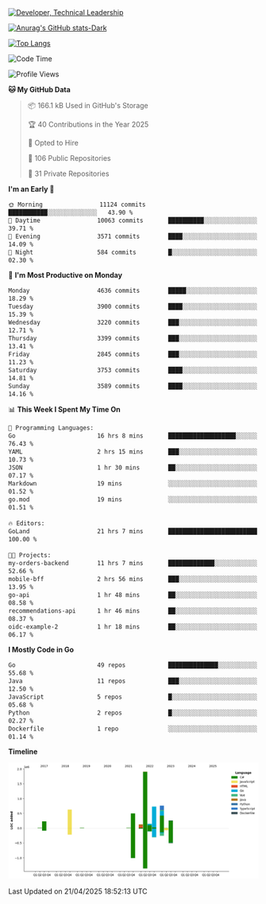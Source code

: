 <div>
  <a href="https://www.linkedin.com/in/arielpineiro/" target="_blank" rel="nofollow noopener noreferrer">
    <img src="https://img.shields.io/badge/-LinkedIn-%230077B5?style=for-the-badge&logo=linkedin&logoColor=white" alt="Developer, Technical Leadership" title="Ariel Piñeiro">
  </a>
</div>

[![Anurag's GitHub stats-Dark](https://github-readme-stats.vercel.app/api?username=arielsrv&show_icons=true&theme=dark#gh-dark-mode-only)](https://github.com/anuraghazra/github-readme-stats#gh-dark-mode-only)

[![Top Langs](https://github-readme-stats.vercel.app/api/top-langs/?username=arielsrv&layout=compact&langs_count=10&theme=dark#gh-dark-mode-only)](https://github.com/anuraghazra/github-readme-stats&theme=dark#gh-dark-mode-only)

<!--START_SECTION:waka-->
![Code Time](http://img.shields.io/badge/Code%20Time-1%2C210%20hrs%206%20mins-blue)

![Profile Views](http://img.shields.io/badge/Profile%20Views-0-blue)

**🐱 My GitHub Data** 

> 📦 166.1 kB Used in GitHub's Storage 
 > 
> 🏆 40 Contributions in the Year 2025
 > 
> 💼 Opted to Hire
 > 
> 📜 106 Public Repositories 
 > 
> 🔑 31 Private Repositories 
 > 
**I'm an Early 🐤** 

```text
🌞 Morning                11124 commits       ███████████░░░░░░░░░░░░░░   43.90 % 
🌆 Daytime                10063 commits       ██████████░░░░░░░░░░░░░░░   39.71 % 
🌃 Evening                3571 commits        ████░░░░░░░░░░░░░░░░░░░░░   14.09 % 
🌙 Night                  584 commits         █░░░░░░░░░░░░░░░░░░░░░░░░   02.30 % 
```
📅 **I'm Most Productive on Monday** 

```text
Monday                   4636 commits        █████░░░░░░░░░░░░░░░░░░░░   18.29 % 
Tuesday                  3900 commits        ████░░░░░░░░░░░░░░░░░░░░░   15.39 % 
Wednesday                3220 commits        ███░░░░░░░░░░░░░░░░░░░░░░   12.71 % 
Thursday                 3399 commits        ███░░░░░░░░░░░░░░░░░░░░░░   13.41 % 
Friday                   2845 commits        ███░░░░░░░░░░░░░░░░░░░░░░   11.23 % 
Saturday                 3753 commits        ████░░░░░░░░░░░░░░░░░░░░░   14.81 % 
Sunday                   3589 commits        ████░░░░░░░░░░░░░░░░░░░░░   14.16 % 
```


📊 **This Week I Spent My Time On** 

```text
💬 Programming Languages: 
Go                       16 hrs 8 mins       ███████████████████░░░░░░   76.43 % 
YAML                     2 hrs 15 mins       ███░░░░░░░░░░░░░░░░░░░░░░   10.73 % 
JSON                     1 hr 30 mins        ██░░░░░░░░░░░░░░░░░░░░░░░   07.17 % 
Markdown                 19 mins             ░░░░░░░░░░░░░░░░░░░░░░░░░   01.52 % 
go.mod                   19 mins             ░░░░░░░░░░░░░░░░░░░░░░░░░   01.51 % 

🔥 Editors: 
GoLand                   21 hrs 7 mins       █████████████████████████   100.00 % 

🐱‍💻 Projects: 
my-orders-backend        11 hrs 7 mins       █████████████░░░░░░░░░░░░   52.66 % 
mobile-bff               2 hrs 56 mins       ███░░░░░░░░░░░░░░░░░░░░░░   13.95 % 
go-api                   1 hr 48 mins        ██░░░░░░░░░░░░░░░░░░░░░░░   08.58 % 
recommendations-api      1 hr 46 mins        ██░░░░░░░░░░░░░░░░░░░░░░░   08.37 % 
oidc-example-2           1 hr 18 mins        ██░░░░░░░░░░░░░░░░░░░░░░░   06.17 % 
```

**I Mostly Code in Go** 

```text
Go                       49 repos            ██████████████░░░░░░░░░░░   55.68 % 
Java                     11 repos            ███░░░░░░░░░░░░░░░░░░░░░░   12.50 % 
JavaScript               5 repos             █░░░░░░░░░░░░░░░░░░░░░░░░   05.68 % 
Python                   2 repos             █░░░░░░░░░░░░░░░░░░░░░░░░   02.27 % 
Dockerfile               1 repo              ░░░░░░░░░░░░░░░░░░░░░░░░░   01.14 % 
```



**Timeline**

![Lines of Code chart](https://raw.githubusercontent.com/arielsrv/arielsrv/main/assets/bar_graph.png)


 Last Updated on 21/04/2025 18:52:13 UTC
<!--END_SECTION:waka-->
